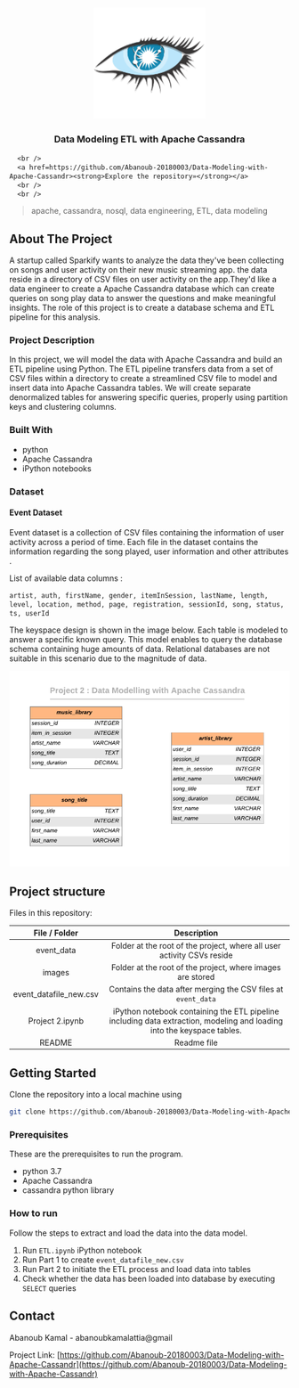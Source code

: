 <!-- PROJECT LOGO -->
<br />

<p align="center">
     <a href="https://github.com/Abanoub-20180003/Data-Modeling-with-Apache-Cassandr">
      <img src="./images/cassandralogo.png" alt="Logo" width="200" height="200">
     </a>
      <h3 align="center">Data Modeling ETL with Apache Cassandra</h3>
   <p align="center">
       
      <br />
      <a href=https://github.com/Abanoub-20180003/Data-Modeling-with-Apache-Cassandr><strong>Explore the repository»</strong></a>
      <br />
      <br />
   </p>

</p>

> apache, cassandra, nosql, data engineering, ETL, data modeling

## About The Project
A startup called Sparkify wants to analyze the data they've been collecting on songs and user activity on their new music streaming app. 
the data reside in a directory of CSV files on user activity on the app.They'd like a data engineer to create a Apache Cassandra database which can create queries on song play data to 
answer the questions and make meaningful insights. The role of this project is to create a database schema and ETL pipeline for this analysis. 

### Project Description 
In this project, we will model the data with Apache Cassandra and build an ETL pipeline using Python. 
The ETL pipeline transfers data from a set of CSV files within a directory to create a streamlined CSV file to model and insert data into Apache Cassandra tables.
We will create separate denormalized tables for answering specific queries, 
properly using partition keys and clustering columns.

### Built With

* python
* Apache Cassandra
* iPython notebooks

### Dataset

#### Event Dataset

Event dataset is a collection of CSV files containing the information of user activity across a period of time.  Each file in the dataset contains the information regarding the song played, user information and other attributes . 

List of available data columns :

```
artist, auth, firstName, gender, itemInSession, lastName, length, level, location, method, page, registration, sessionId, song, status, ts, userId
```



The keyspace design is shown in the image below. Each table is modeled to answer a specific known query. This model enables to query the database schema containing huge amounts of data. Relational databases are not suitable in this scenario due to the magnitude of data. 

![database](./images/keyspace.png)

## Project structure

Files in this repository:

|     File / Folder      |                         Description                          |
| :--------------------: | :----------------------------------------------------------: |
|       event_data       | Folder at the root of the project, where all user activity CSVs reside |
|         images         |  Folder at the root of the project, where images are stored  |
| event_datafile_new.csv | Contains the data after merging the CSV files at `event_data` |
|    Project 2.ipynb     | iPython notebook containing the ETL pipeline including data extraction, modeling and loading into the keyspace tables. |
|         README         |                         Readme file                          |


## Getting Started

Clone the repository into a local machine using

```sh
git clone https://github.com/Abanoub-20180003/Data-Modeling-with-Apache-Cassandr.git
```

### Prerequisites

These are the prerequisites to run the program.

* python 3.7
* Apache Cassandra
* cassandra python library

### How to run

Follow the steps to extract and load the data into the data model.

1. Run `ETL.ipynb` iPython notebook
2. Run Part 1 to create `event_datafile_new.csv` 
3. Run Part 2 to initiate the ETL process and load data into tables 
4. Check whether the data has been loaded into database by executing `SELECT` queries

## Contact

Abanoub Kamal - abanoubkamalattia@gmail

Project Link: [https://github.com/Abanoub-20180003/Data-Modeling-with-Apache-Cassandr](https://github.com/Abanoub-20180003/Data-Modeling-with-Apache-Cassandr)


